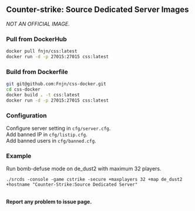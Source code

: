 ##  Counter-strike: Source Dedicated Server Images
*NOT AN OFFICIAL IMAGE.*<br/>

### Pull from DockerHub
```bash
docker pull fnjn/css:latest
docker run -d -p 27015:27015 css:latest
```

### Build from Dockerfile
```bash
git git@github.com:Fnjn/css-docker.git
cd css-docker
docker build . -t css:latest
docker run -d -p 27015:27015 css:latest
```

### Configuration
Configure server setting in `cfg/server.cfg`.<br/>
Add banned IP in `cfg/listip.cfg`.<br/>
Add banned users in `cfg/banned.cfg`.<br/>

### Example
Run bomb-defuse mode on de_dust2 with maximum 32 players.
```
./srcds -console -game cstrike -secure +maxplayers 32 +map de_dust2  +hostname "Counter-Strike:Source Dedicated Server"
```

<br/>**Report any problem to issue page.**<br/>
